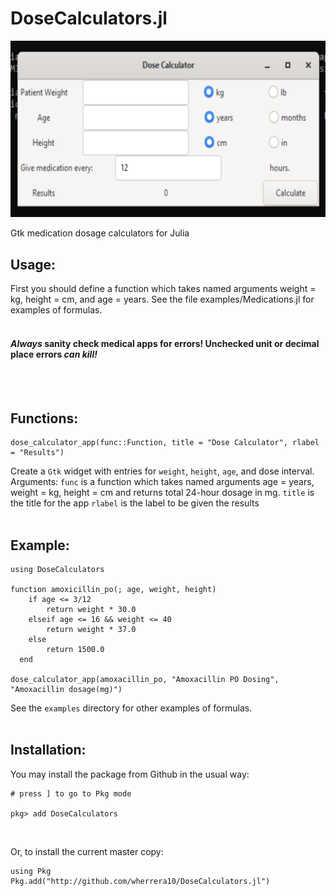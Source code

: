 # DoseCalculators.jl

<img src="https://github.com/wherrera10/DoseCalculators.jl/blob/main/docs/src/gtk.png">

Gtk medication dosage calculators for Julia

## Usage:

First you should define a function which takes named  arguments weight = kg, height = cm, and age = years.
See the file examples/Medications.jl for examples of formulas. 
<br /><br />

#### <em>Always</em> sanity check medical apps for errors! Unchecked unit or decimal place errors <em>can kill!</em>

<br /><br />

## Functions:
  
    dose_calculator_app(func::Function, title = "Dose Calculator", rlabel = "Results")

Create a `Gtk` widget with entries for `weight`, `height`, `age`, and dose interval.
Arguments:
`func` is a function which takes named arguments age = years, weight =  kg, height = cm and returns total 24-hour dosage in mg.
`title` is the title for the app
`rlabel` is the label to be given the results
<br /><br />

## Example:
     
    using DoseCalculators
     
    function amoxicillin_po(; age, weight, height)
        if age <= 3/12
            return weight * 30.0
        elseif age <= 16 && weight <= 40
            return weight * 37.0
        else
            return 1500.0
      end
     
    dose_calculator_app(amoxacillin_po, "Amoxacillin PO Dosing", "Amoxacillin dosage(mg)")
                                       
See the `examples` directory for other examples of formulas.
<br /><br />
  
  
## Installation:
                                   
You may install the package from Github in the usual way:
<br />

    # press ] to go to Pkg mode
  
    pkg> add DoseCalculators
      
 <br />
  
 Or, to install the current master copy:
    
    using Pkg
    Pkg.add("http://github.com/wherrera10/DoseCalculators.jl")                          
  
 <br /> 
 
